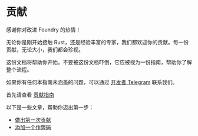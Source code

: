 # 贡献

感谢你对改进 Foundry 的热情！

无论你是刚开始接触 Rust，还是经验丰富的专家，我们都欢迎你的贡献。每一份贡献，无论大小，我们都会珍视。

这份文档将帮助你开始。不要被这份文档吓倒，它应被视为一份指南，帮助你了解整个流程。

如果你有任何本指南未涵盖的问题，可以通过 [开发者 Telegram](https://t.me/foundry_rs) 联系我们。

首先请查看 [贡献指南](https://github.com/foundry-rs/foundry/blob/master/CONTRIBUTING.md)

以下是一些文章，帮助你迈出第一步：

- [做出第一次贡献](https://dev.to/teddav/foundry-open-source-contribution-1k2d)
- [添加一个作弊码](https://dev.to/teddav/foundry-add-a-cheatcode-5hc8)